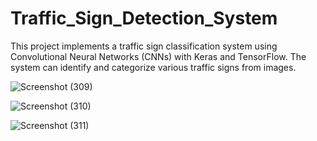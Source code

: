 # Traffic_Sign_Detection_System
This project implements a traffic sign classification system using Convolutional Neural Networks (CNNs) with Keras and TensorFlow. The system can identify and categorize various traffic signs from images.

![Screenshot (309)](https://github.com/ayus1234/Traffic_Sign_Detection_System/assets/107507481/44f3d4ba-eecc-4789-b441-f359982708ea)

![Screenshot (310)](https://github.com/ayus1234/Traffic_Sign_Detection_System/assets/107507481/542129b7-2179-4df6-8d26-cf5bc2c9bb5d)

![Screenshot (311)](https://github.com/ayus1234/Traffic_Sign_Detection_System/assets/107507481/e475f0f9-404a-4164-8ba0-4ccc7e9146b7)
